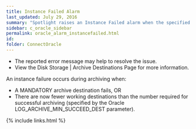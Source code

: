 ```yaml
---
title: ﻿Instance Failed Alarm
last_updated: July 29, 2016
summary: "Spotlight raises an Instance Failed alarm when the specified instance has failed because of an Archiver error."
sidebar: c_oracle_sidebar
permalink: oracle_alarm_instancefailed.html
id:
folder: ConnectOracle
---
```




* The reported error message may help to resolve the issue.
* View the Disk Storage \| Archive Destinations Page for more information.

An instance failure occurs during archiving when:

* A MANDATORY archive destination fails, OR
* There are now fewer working destinations than the number required for successful archiving (specified by the Oracle LOG_ARCHIVE_MIN_SUCCEED_DEST parameter).





{% include links.html %}
